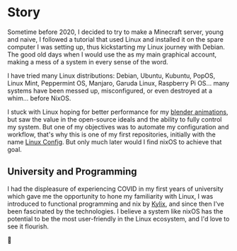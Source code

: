 # Story


Sometime before 2020, I decided to try to make a Minecraft server, young and naive, I followed a tutorial that used Linux and installed it on the spare computer I was setting up, thus kickstarting my Linux journey with Debian.
The good old days when I would use the as my main graphical account, making a mess of a system in every sense of the word.

I have tried many Linux distributions: Debian, Ubuntu, Kubuntu, PopOS, Linux Mint, Peppermint OS, Manjaro, Garuda Linux, Raspberry Pi OS... many systems have been messed up, misconfigured, or even destroyed at a whim... before NixOS.

I stuck with Linux hoping for better performance for my [blender animations](https://www.youtube.com/channel/UCg46PWHsHHxSWg2LUujk1Zg), but saw the value in the open-source ideals and the ability to fully control my system. But one of my objectives was to automate my configuration and workflow, that's why this is one of my first repositories, initially with the name [Linux Config](https://github.com/Yeshey/nixOS-Config/tree/c0d1ba901bf9783b82ef876ddd54c0cac8ab6c3e). But only much later would I find nixOS to achieve that goal.

## University and Programming

I had the displeasure of experiencing COVID in my first years of university which gave me the opportunity to hone my familiarity with Linux, I was introduced to functional programming and nix by [Kylix](https://github.com/kylixafonso), and since then I've been fascinated by the technologies.
I believe a system like nixOS has the potential to be the most user-friendly in the Linux ecosystem, and I'd love to see it flourish.

🥀